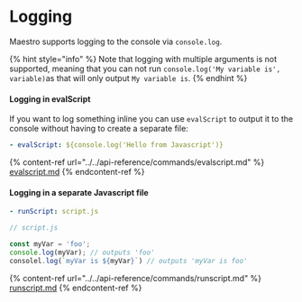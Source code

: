 # Logging

Maestro supports logging to the console via `console.log`.

{% hint style="info" %}
Note that logging with multiple arguments is not supported, meaning that you can not run `console.log('My variable is', variable)`as that will only output `My variable is`.
{% endhint %}

#### Logging in evalScript

If you want to log something inline you can use `evalScript` to output it to the console without having to create a separate file:

```yaml
- evalScript: ${console.log('Hello from Javascript')}
```

{% content-ref url="../../api-reference/commands/evalscript.md" %}
[evalscript.md](../../api-reference/commands/evalscript.md)
{% endcontent-ref %}

#### Logging in a separate Javascript file

```yaml
- runScript: script.js
```

```javascript
// script.js

const myVar = 'foo';
console.log(myVar); // outputs 'foo'
consolel.log(`myVar is ${myVar}`) // outputs 'myVar is foo'
```

{% content-ref url="../../api-reference/commands/runscript.md" %}
[runscript.md](../../api-reference/commands/runscript.md)
{% endcontent-ref %}

